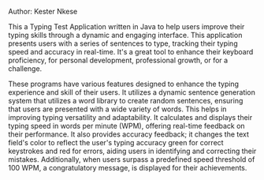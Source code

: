 Author: Kester Nkese

This a Typing Test Application written in Java to help users improve their typing skills through a dynamic and engaging interface.
This application presents users with a series of sentences to type, tracking their typing speed and accuracy in real-time.
It's a great tool to enhance their keyboard proficiency, for personal development, professional growth, or for a challenge.

These programs have various features designed to enhance the typing experience and skill of their users.
It utilizes a dynamic sentence generation system that utilizes a word library to create random sentences, ensuring that users are
presented with a wide variety of words. This helps in improving typing versatility and adaptability.
It calculates and displays their typing speed in words per minute (WPM), offering real-time feedback on their performance.
It also provides accuracy feedback; it changes the text field's color to reflect the user's typing accuracy green for correct keystrokes and red for errors,
aiding users in identifying and correcting their mistakes.
Additionally, when users surpass a predefined speed threshold of 100 WPM, a congratulatory message, is displayed for their achievements.
